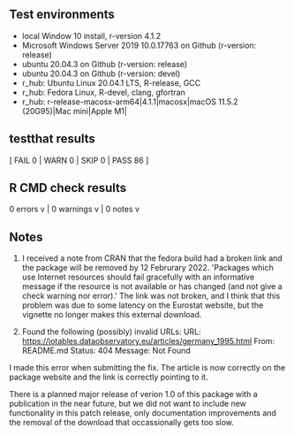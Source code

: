 ## Test environments
* local Window 10 install, r-version 4.1.2
* Microsoft Windows Server 2019 10.0.17763 on Github (r-version: release)
* ubuntu 20.04.3 on Github (r-version: release)
* ubuntu 20.04.3 on Github (r-version: devel)
* r_hub: Ubuntu Linux 20.04.1 LTS, R-release, GCC
* r_hub: Fedora Linux, R-devel, clang, gfortran
* r_hub: r-release-macosx-arm64|4.1.1|macosx|macOS 11.5.2 (20G95)|Mac mini|Apple M1|

## testthat results
[ FAIL 0 | WARN 0 | SKIP 0 | PASS 86 ]

## R CMD check results
0 errors v | 0 warnings v | 0 notes v

## Notes
1. I received a note from CRAN that the fedora build had a broken link and the package will be removed by 12 Februrary 2022.  'Packages which use Internet resources should fail gracefully with an informative message if the resource is not available or has changed (and not give a check warning nor error).' The link was not broken, and I think that this problem was due to some latency on the Eurostat website, but the vignette no longer makes this external download.

2. Found the following (possibly) invalid URLs:
    URL: https://iotables.dataobservatory.eu/articles/germany_1995.html
      From: README.md
      Status: 404
      Message: Not Found 
      
I made this error when submitting the fix. The article is now correctly on the package website and the link is correctly pointing to it.      

There is a planned major release of verion 1.0 of this package with a publication in the near future, but we did not want to include new functionality in this patch release, only documentation improvements and the removal of the download that occassionally gets too slow.

